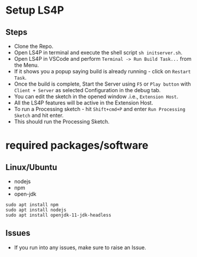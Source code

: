 # Setup LS4P

## Steps

- Clone the Repo.
- Open LS4P in terminal and execute the shell script `sh initserver.sh`.
- Open LS4P in VSCode and perform `Terminal -> Run Build Task...` from the Menu.
- If it shows you a popup saying build is already running - click on `Restart Task`.
- Once the build is complete, Start the Server using `F5` or `Play button` with `Client + Server` as selected Configuration in the debug tab.
- You can edit the sketch in the opened window .i.e., `Extension Host`.
- All the LS4P features will be active in the Extension Host.
- To run a Processing sketch - hit `Shift+cmd+P` and enter `Run Processing Sketch` and hit enter.
- This should run the Processing Sketch.


# required packages/software
## Linux/Ubuntu 

- nodejs 
- npm 
- open-jdk 

```
sudo apt install npm
sudo apt install nodejs
sudo apt install openjdk-11-jdk-headless
```
## Issues

- If you run into any issues, make sure to raise an Issue.